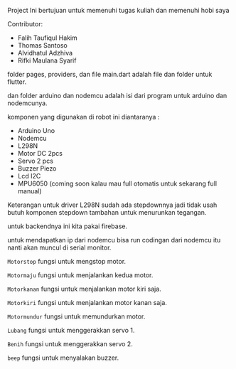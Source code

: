 Project Ini bertujuan untuk memenuhi tugas kuliah dan memenuhi hobi saya

Contributor:

- Falih Taufiqul Hakim
- Thomas Santoso
- Alvidhatul Adzhiva
- Rifki Maulana Syarif


folder pages, providers, dan file main.dart adalah file dan folder untuk flutter.

dan folder arduino dan nodemcu adalah isi dari program untuk arduino dan nodemcunya.

komponen yang digunakan di robot ini diantaranya :
- Arduino Uno
- Nodemcu
- L298N
- Motor DC 2pcs
- Servo 2 pcs
- Buzzer Piezo
- Lcd I2C
- MPU6050 (coming soon kalau mau full otomatis untuk sekarang full manual)

Keterangan untuk driver L298N sudah ada stepdownnya jadi tidak usah butuh komponen stepdown tambahan untuk menurunkan tegangan.

untuk backendnya ini kita pakai firebase.

untuk mendapatkan ip dari nodemcu bisa run codingan dari nodemcu itu nanti akan muncul di serial monitor.

`Motorstop` fungsi untuk mengstop motor.

`Motormaju` fungsi untuk menjalankan kedua motor.

`Motorkanan` fungsi untuk menjalankan motor kiri saja.

`Motorkiri` fungsi untuk menjalankan motor kanan saja.

`Motormundur` fungsi untuk memundurkan motor.

`Lubang` fungsi untuk menggerakkan servo 1.

`Benih` fungsi untuk menggerakkan servo 2.

`beep` fungsi untuk menyalakan buzzer.
